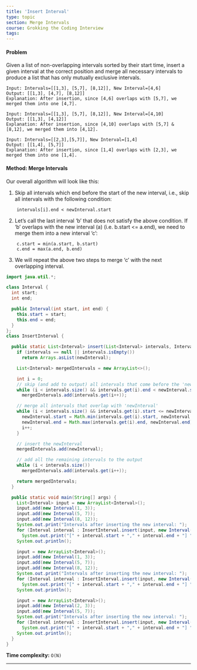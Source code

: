 ```yaml
---
title: 'Insert Interval'
type: topic
section: Merge Intervals
course: Grokking the Coding Interview
tags:
---
```

#### Problem
Given a list of non-overlapping intervals sorted by their start time, insert a given interval at the correct position and merge all necessary intervals to produce a list that has only mutually exclusive intervals.
```
Input: Intervals=[[1,3], [5,7], [8,12]], New Interval=[4,6]
Output: [[1,3], [4,7], [8,12]]
Explanation: After insertion, since [4,6] overlaps with [5,7], we merged them into one [4,7].

Input: Intervals=[[1,3], [5,7], [8,12]], New Interval=[4,10]
Output: [[1,3], [4,12]]
Explanation: After insertion, since [4,10] overlaps with [5,7] & [8,12], we merged them into [4,12].

Input: Intervals=[[2,3],[5,7]], New Interval=[1,4]
Output: [[1,4], [5,7]]
Explanation: After insertion, since [1,4] overlaps with [2,3], we merged them into one [1,4].
```

#### Method: Merge Intervals
Our overall algorithm will look like this:

1. Skip all intervals which end before the start of the new interval, i.e., skip all intervals with the following condition:
```
    intervals[i].end < newInterval.start
```
2. Let’s call the last interval ‘b’ that does not satisfy the above condition. If ‘b’ overlaps with the new interval (a) (i.e. b.start <= a.end), we need to merge them into a new interval ‘c’:
```
    c.start = min(a.start, b.start)
    c.end = max(a.end, b.end)
```
3. We will repeat the above two steps to merge ‘c’ with the next overlapping interval.

```java
import java.util.*;

class Interval {
  int start;
  int end;

  public Interval(int start, int end) {
    this.start = start;
    this.end = end;
  }
};
class InsertInterval {

  public static List<Interval> insert(List<Interval> intervals, Interval newInterval) {
    if (intervals == null || intervals.isEmpty())
      return Arrays.asList(newInterval);

    List<Interval> mergedIntervals = new ArrayList<>();

    int i = 0;
    // skip (and add to output) all intervals that come before the 'newInterval'
    while (i < intervals.size() && intervals.get(i).end < newInterval.start)
      mergedIntervals.add(intervals.get(i++));

    // merge all intervals that overlap with 'newInterval'
    while (i < intervals.size() && intervals.get(i).start <= newInterval.end) {
      newInterval.start = Math.min(intervals.get(i).start, newInterval.start);
      newInterval.end = Math.max(intervals.get(i).end, newInterval.end);
      i++;
    }

    // insert the newInterval
    mergedIntervals.add(newInterval);

    // add all the remaining intervals to the output
    while (i < intervals.size())
      mergedIntervals.add(intervals.get(i++));

    return mergedIntervals;
  }

  public static void main(String[] args) {
    List<Interval> input = new ArrayList<Interval>();
    input.add(new Interval(1, 3));
    input.add(new Interval(5, 7));
    input.add(new Interval(8, 12));
    System.out.print("Intervals after inserting the new interval: ");
    for (Interval interval : InsertInterval.insert(input, new Interval(4, 6)))
      System.out.print("[" + interval.start + "," + interval.end + "] ");
    System.out.println();

    input = new ArrayList<Interval>();
    input.add(new Interval(1, 3));
    input.add(new Interval(5, 7));
    input.add(new Interval(8, 12));
    System.out.print("Intervals after inserting the new interval: ");
    for (Interval interval : InsertInterval.insert(input, new Interval(4, 10)))
      System.out.print("[" + interval.start + "," + interval.end + "] ");
    System.out.println();

    input = new ArrayList<Interval>();
    input.add(new Interval(2, 3));
    input.add(new Interval(5, 7));
    System.out.print("Intervals after inserting the new interval: ");
    for (Interval interval : InsertInterval.insert(input, new Interval(1, 4)))
      System.out.print("[" + interval.start + "," + interval.end + "] ");
    System.out.println();
  }
}
```
**Time complexity:** `O(N)`


---